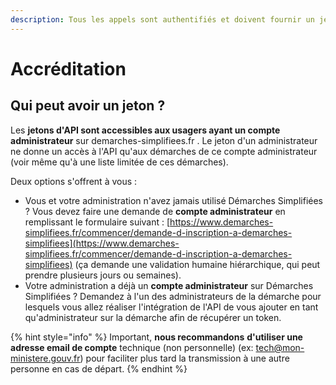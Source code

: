```yaml
---
description: Tous les appels sont authentifiés et doivent fournir un jeton valide.
---
```


# Accréditation

## Qui peut avoir un jeton ?

Les **jetons d'API sont accessibles aux usagers ayant un compte administrateur** sur demarches-simplifiees.fr . Le jeton d'un administrateur ne donne un accès à l'API qu'aux démarches de ce compte administrateur (voir même qu'à une liste limitée de ces démarches).

Deux options s'offrent à vous :&#x20;

* Vous et votre administration n'avez jamais utilisé Démarches Simplifiées ? Vous devez faire une demande de **compte administrateur** en remplissant le formulaire suivant : [https://www.demarches-simplifiees.fr/commencer/demande-d-inscription-a-demarches-simplifiees](https://www.demarches-simplifiees.fr/commencer/demande-d-inscription-a-demarches-simplifiees) (ça demande une validation humaine hiérarchique, qui peut prendre plusieurs jours ou semaines).&#x20;
* Votre administration a déjà un **compte administrateur** sur Démarches Simplifiées ? Demandez à l'un des administrateurs de la démarche pour lesquels vous allez réaliser l'intégration de l'API de vous ajouter en tant qu'administrateur sur la démarche afin de récupérer un token.

{% hint style="info" %}
Important, **nous recommandons** **d'utiliser une adresse email de compte** technique (non personnelle) (ex: tech@mon-ministere.gouv.fr) pour faciliter plus tard la transmission à une autre personne en cas de départ.
{% endhint %}

